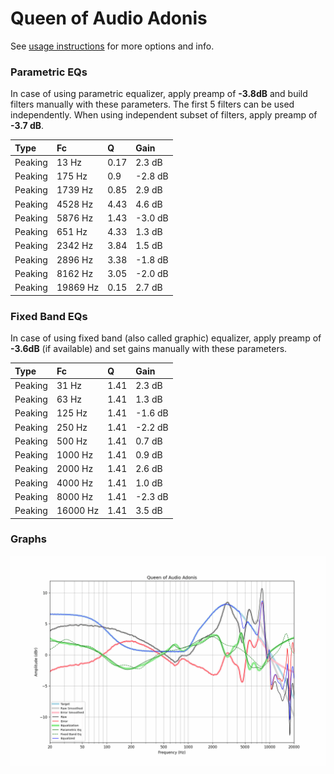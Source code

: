 # Queen of Audio Adonis
See [usage instructions](https://github.com/jaakkopasanen/AutoEq#usage) for more options and info.

### Parametric EQs
In case of using parametric equalizer, apply preamp of **-3.8dB** and build filters manually
with these parameters. The first 5 filters can be used independently.
When using independent subset of filters, apply preamp of **-3.7 dB**.

| Type    | Fc       |    Q | Gain    |
|:--------|:---------|:-----|:--------|
| Peaking | 13 Hz    | 0.17 | 2.3 dB  |
| Peaking | 175 Hz   | 0.9  | -2.8 dB |
| Peaking | 1739 Hz  | 0.85 | 2.9 dB  |
| Peaking | 4528 Hz  | 4.43 | 4.6 dB  |
| Peaking | 5876 Hz  | 1.43 | -3.0 dB |
| Peaking | 651 Hz   | 4.33 | 1.3 dB  |
| Peaking | 2342 Hz  | 3.84 | 1.5 dB  |
| Peaking | 2896 Hz  | 3.38 | -1.8 dB |
| Peaking | 8162 Hz  | 3.05 | -2.0 dB |
| Peaking | 19869 Hz | 0.15 | 2.7 dB  |

### Fixed Band EQs
In case of using fixed band (also called graphic) equalizer, apply preamp of **-3.6dB**
(if available) and set gains manually with these parameters.

| Type    | Fc       |    Q | Gain    |
|:--------|:---------|:-----|:--------|
| Peaking | 31 Hz    | 1.41 | 2.3 dB  |
| Peaking | 63 Hz    | 1.41 | 1.3 dB  |
| Peaking | 125 Hz   | 1.41 | -1.6 dB |
| Peaking | 250 Hz   | 1.41 | -2.2 dB |
| Peaking | 500 Hz   | 1.41 | 0.7 dB  |
| Peaking | 1000 Hz  | 1.41 | 0.9 dB  |
| Peaking | 2000 Hz  | 1.41 | 2.6 dB  |
| Peaking | 4000 Hz  | 1.41 | 1.0 dB  |
| Peaking | 8000 Hz  | 1.41 | -2.3 dB |
| Peaking | 16000 Hz | 1.41 | 3.5 dB  |

### Graphs
![](./Queen%20of%20Audio%20Adonis.png)